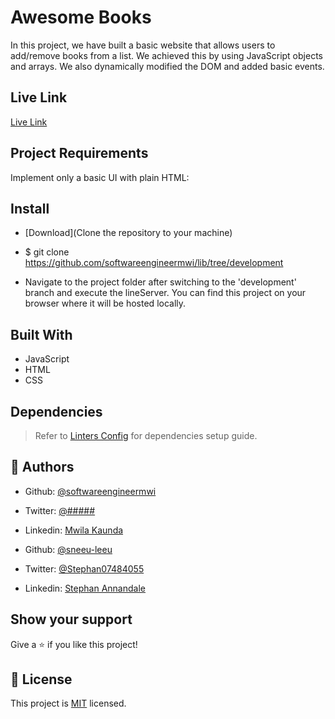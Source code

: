 # Awesome Books

In this project, we have built a basic website that allows users to add/remove books from a list. We achieved this by using JavaScript objects and arrays. We also dynamically modified the DOM and added basic events.

## Live Link

[Live Link](https://sneeu-leeu.github.io/lib/)

## Project Requirements

Implement only a basic UI with plain HTML:

## Install

- [Download](Clone the repository to your machine)

- $ git clone https://github.com/softwareengineermwi/lib/tree/development

- Navigate to the project folder after switching to the 'development' branch and execute the lineServer. You can find this project on your browser where it will be hosted locally.


## Built With

- JavaScript
- HTML
- CSS

## Dependencies

> Refer to [Linters Config](https://github.com/sneeu-leeu/linters-config) for dependencies setup guide.

## 👤 Authors

- Github: [@softwareengineermwi](https://github.com/softwareengineermwi)
- Twitter: [@#####](https://twitter.com/swengineermwi)
- Linkedin: [Mwila Kaunda](https://www.linkedin.com/in/mwila-kaunda-5479b2168)

- Github: [@sneeu-leeu](https://github.com/sneeu-leeu)
- Twitter: [@Stephan07484055](https://twitter.com/Stephan07484055)
- Linkedin: [Stephan Annandale](https://www.linkedin.com/in/stephan-annandale-a4b4931a9/)

## Show your support

Give a ⭐️ if you like this project!


## 📝 License

This project is [MIT](lic.url) licensed.

